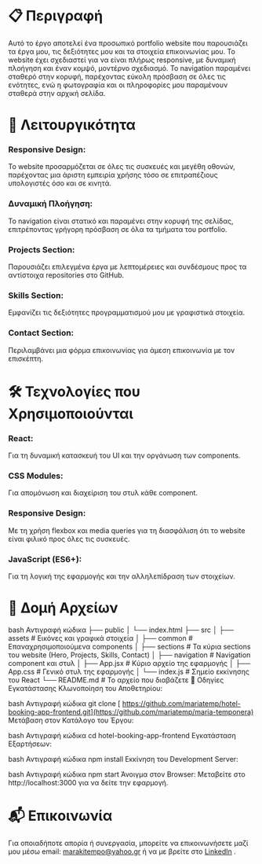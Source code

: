# 📋 Περιγραφή
Αυτό το έργο αποτελεί ένα προσωπικό portfolio website που παρουσιάζει τα έργα μου, τις δεξιότητες μου και τα στοιχεία επικοινωνίας μου. Το website έχει σχεδιαστεί για να είναι πλήρως responsive, με δυναμική πλοήγηση και έναν κομψό, μοντέρνο σχεδιασμό. Το navigation παραμένει σταθερό στην κορυφή, παρέχοντας εύκολη πρόσβαση σε όλες τις ενότητες, ενώ η φωτογραφία και οι πληροφορίες μου παραμένουν σταθερά στην αρχική σελίδα.

# 🚀 Λειτουργικότητα
### Responsive Design:
Το website προσαρμόζεται σε όλες τις συσκευές και μεγέθη οθονών, παρέχοντας μια άριστη εμπειρία χρήσης τόσο σε επιτραπέζιους υπολογιστές όσο και σε κινητά.
### Δυναμική Πλοήγηση:
Το navigation είναι στατικό και παραμένει στην κορυφή της σελίδας, επιτρέποντας γρήγορη πρόσβαση σε όλα τα τμήματα του portfolio.
### Projects Section: 
Παρουσιάζει επιλεγμένα έργα με λεπτομέρειες και συνδέσμους προς τα αντίστοιχα repositories στο GitHub.
### Skills Section: 
Εμφανίζει τις δεξιότητες προγραμματισμού μου με γραφιστικά στοιχεία.
### Contact Section: 
Περιλαμβάνει μια φόρμα επικοινωνίας για άμεση επικοινωνία με τον επισκέπτη.

# 🛠️ Τεχνολογίες που Χρησιμοποιούνται
### React:
Για τη δυναμική κατασκευή του UI και την οργάνωση των components.
### CSS Modules: 
Για απομόνωση και διαχείριση του στυλ κάθε component.
### Responsive Design:
Με τη χρήση flexbox και media queries για τη διασφάλιση ότι το website είναι φιλικό προς όλες τις συσκευές.
### JavaScript (ES6+):
Για τη λογική της εφαρμογής και την αλληλεπίδραση των στοιχείων.

# 📂 Δομή Αρχείων
bash
Αντιγραφή κώδικα
├── public
│   └── index.html
├── src
│   ├── assets           # Εικόνες και γραφικά στοιχεία
│   ├── common           # Επαναχρησιμοποιούμενα components
│   ├── sections         # Τα κύρια sections του website (Hero, Projects, Skills, Contact)
│   ├── navigation       # Navigation component και στυλ
│   ├── App.jsx          # Κύριο αρχείο της εφαρμογής
│   ├── App.css          # Γενικό στυλ της εφαρμογής
│   └── index.js         # Σημείο εκκίνησης του React
└── README.md            # Το αρχείο που διαβάζετε
🔧 Οδηγίες Εγκατάστασης
Κλωνοποίηση του Αποθετηρίου:

bash
Αντιγραφή κώδικα
git clone [ https://github.com/mariatemp/hotel-booking-app-frontend.git](https://github.com/mariatemp/maria-temponera)
Μετάβαση στον Κατάλογο του Έργου:

bash
Αντιγραφή κώδικα
cd hotel-booking-app-frontend
Εγκατάσταση Εξαρτήσεων:

bash
Αντιγραφή κώδικα
npm install
Εκκίνηση του Development Server:

bash
Αντιγραφή κώδικα
npm start
Άνοιγμα στον Browser: Μεταβείτε στο http://localhost:3000 για να δείτε την εφαρμογή.

# 📬 Επικοινωνία
Για οποιαδήποτε απορία ή συνεργασία, μπορείτε να επικοινωνήσετε μαζί μου μέσω email: marakitempo@yahoo.gr ή να με βρείτε στο [LinkedIn](https://www.linkedin.com/in/maria-temponera-5b25ab2ab/)
.
